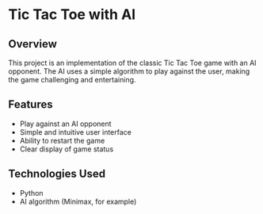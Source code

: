 # Tic Tac Toe with AI

## Overview
This project is an implementation of the classic Tic Tac Toe game with an AI opponent. The AI uses a simple algorithm to play against the user, making the game challenging and entertaining.

## Features
- Play against an AI opponent
- Simple and intuitive user interface
- Ability to restart the game
- Clear display of game status

## Technologies Used
- Python
- AI algorithm (Minimax, for example)
